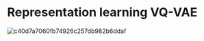 # Representation learning VQ-VAE

![c40d7a7060fb74926c257db982b6ddaf](https://github.com/erlendlokna/representation-learning-VQ-VAE/assets/80318998/2af7d6dd-112b-4f0e-80a3-69418148aaf6)

